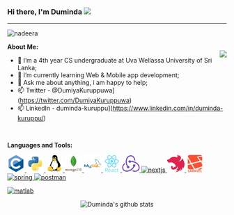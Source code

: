 ### Hi there, I'm Duminda <img src="https://raw.githubusercontent.com/MartinHeinz/MartinHeinz/master/wave.gif" width="25px">
<hr>
<p align="left"> <img src="https://komarev.com/ghpvc/?username=DumindaKuruppu&label=Views&color=blue&style=plastic" alt="nadeera" /> </p>


**About Me:**  
<img align="right" src="https://github-readme-stats.vercel.app/api/top-langs/?username=DumindaKuruppu&theme=dracula&hide_langs_below=1" />
- 🔭 I’m a 4th year CS undergraduate at Uva Wellassa University of Sri Lanka;
- 🌱 I’m currently learning Web & Mobile app development;
- 💬 Ask me about anything, i am happy to help;
- 📫 Twitter - @DumiyaKuruppuwa](https://twitter.com/DumiyaKuruppuwa)
- 📫 LinkedIn - duminda-kuruppu](https://www.linkedin.com/in/duminda-kuruppu/)
<br>

**Languages and Tools:**   
<p align="left"> 
<a href="https://www.cprogramming.com/" target="_blank"> <img src="https://raw.githubusercontent.com/devicons/devicon/master/icons/c/c-original.svg" alt="c" width="40" height="40"/> </a>
<a href="https://www.python.org" target="_blank"> <img src="https://raw.githubusercontent.com/devicons/devicon/master/icons/python/python-original.svg" alt="python" width="40" height="40"/> </a>
<a href="https://www.linux.org/" target="_blank"> <img src="https://raw.githubusercontent.com/devicons/devicon/master/icons/linux/linux-original.svg" alt="linux" width="40" height="40"/> </a> 
<a href="https://www.mongodb.com/" target="_blank"> <img src="https://raw.githubusercontent.com/devicons/devicon/master/icons/mongodb/mongodb-original-wordmark.svg" alt="mongodb" width="40" height="40"/> </a> 
<a href="https://www.mysql.com/" target="_blank"> <img src="https://raw.githubusercontent.com/devicons/devicon/master/icons/mysql/mysql-original-wordmark.svg" alt="mysql" width="40" height="40"/> </a>   
<a href="https://reactjs.org/" target="_blank"> <img src="https://raw.githubusercontent.com/devicons/devicon/master/icons/react/react-original-wordmark.svg" alt="react" width="40" height="40"/> </a>
<a href="https://redux.js.org" target="_blank"> <img src="https://raw.githubusercontent.com/devicons/devicon/master/icons/redux/redux-original.svg" alt="redux" width="40" height="40"/> </a>
<a href="https://nextjs.org/" target="_blank"> <img src="https://cdn.worldvectorlogo.com/logos/nextjs-3.svg" alt="nextjs" width="40" height="40"/> </a>
<a href="https://nestjs.com/" target="_blank"> <img src="https://github.com/devicons/devicon/blob/master/icons/nestjs/nestjs-plain.svg" alt="nestjs" width="40" height="40"/> </a> 
<a href="https://laravel.com/" target="_blank"> <img src="https://raw.githubusercontent.com/devicons/devicon/master/icons/laravel/laravel-plain-wordmark.svg" alt="laravel" width="40" height="40"/> </a> 
<a href="https://spring.io/" target="_blank"> <img src="https://www.vectorlogo.zone/logos/springio/springio-icon.svg" alt="spring" width="40" height="40"/> </a>
<a href="https://postman.com" target="_blank"> <img src="https://www.vectorlogo.zone/logos/getpostman/getpostman-icon.svg" alt="postman" width="40" height="40"/> </a>
</p>
<a href="https://www.mathworks.com/" target="_blank"> <img src="https://upload.wikimedia.org/wikipedia/commons/2/21/Matlab_Logo.png" alt="matlab" width="40" height="40"/> </a>

<p align="center">
<img src="https://github-readme-stats.vercel.app/api?username=DumindaKuruppu&show_icons=true&theme=dracula&line_height=27" alt="Duminda's github stats" />
</p>
